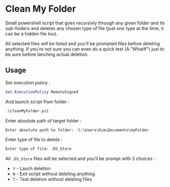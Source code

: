 # Clean My Folder

Small powershell script that goes recursivly through any given folder and its sub-folders and deletes any chosen type of file (just one type at the time, it can be a hidden file too).

All selected files will be listed and you'll be prompted files before deleting anything. If you're not sure you can even do a quick test (A "WhatIf") just to be sure before lanching actual deletion.

## Usage

Set execution policy :

```ps1
Set-ExecutionPolicy RemoteSigned
```

And launch script from folder :

```ps1
.\cleanMyFolder.ps1
```

Enter absolute path of target folder :

```txt
Enter absolute path to folder:  C:\Users\Kim\Documents\myFolder
```

Enter type of file to delete :

```txt
Enter type of file: .DS_Store
```

All `.DS_Store` files will be selected and you'll be prompt with 3 choices :

- `Y` - Lauch deletion
- `N` - Exit script without deleting anything
- `T` - Test deletion without deleting files
